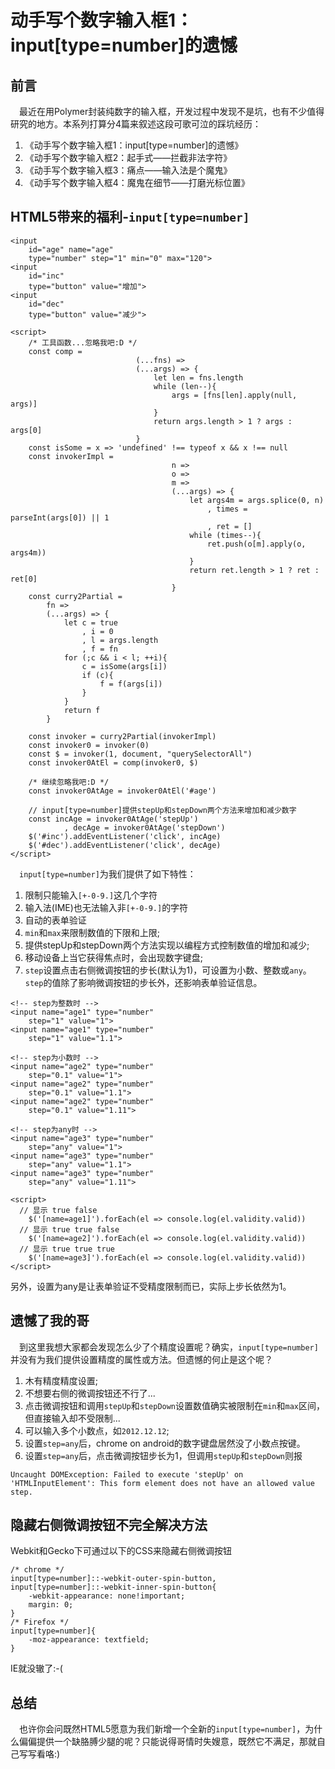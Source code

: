 # 动手写个数字输入框1：input[type=number]的遗憾
## 前言
&emsp;最近在用Polymer封装纯数字的输入框，开发过程中发现不是坑，也有不少值得研究的地方。本系列打算分4篇来叙述这段可歌可泣的踩坑经历：
1. 《动手写个数字输入框1：input[type=number]的遗憾》
2. 《动手写个数字输入框2：起手式——拦截非法字符》
3. 《动手写个数字输入框3：痛点——输入法是个魔鬼》
4. 《动手写个数字输入框4：魔鬼在细节——打磨光标位置》

## HTML5带来的福利-`input[type=number]`
```
<input
	id="age" name="age"
	type="number" step="1" min="0" max="120">
<input
	id="inc"
	type="button" value="增加">
<input
	id="dec"
	type="button" value="减少">

<script>
	/* 工具函数...忽略我吧:D */
	const comp =
							(...fns) =>
							(...args) => {
								let len = fns.length
								while (len--){
									args = [fns[len].apply(null, args)]
								}
								return args.length > 1 ? args : args[0]
							}
	const isSome = x => 'undefined' !== typeof x && x !== null
	const invokerImpl =
									n =>
									o =>
									m =>
									(...args) => {
										let args4m = args.splice(0, n)
											, times = parseInt(args[0]) || 1
											, ret = []
										while (times--){
											ret.push(o[m].apply(o, args4m))
										}
										return ret.length > 1 ? ret : ret[0]
									}
	const curry2Partial =
		fn =>
		(...args) => {
			let c = true
				, i = 0
				, l = args.length
				, f = fn
			for (;c && i < l; ++i){
				c = isSome(args[i])
				if (c){
					f = f(args[i])
				}
			}
			return f
		}

	const invoker = curry2Partial(invokerImpl)
	const invoker0 = invoker(0)
	const $ = invoker(1, document, "querySelectorAll")
	const invoker0AtEl = comp(invoker0, $)

	/* 继续忽略我吧:D */
	const invoker0AtAge = invoker0AtEl('#age')

	// input[type=number]提供stepUp和stepDown两个方法来增加和减少数字
	const incAge = invoker0AtAge('stepUp')
			, decAge = invoker0AtAge('stepDown')
	$('#inc').addEventListener('click', incAge)
	$('#dec').addEventListener('click', decAge)
</script>
```
&emsp;`input[type=number]`为我们提供了如下特性：
1. 限制只能输入`[+-0-9.]`这几个字符
2. 输入法(IME)也无法输入非`[+-0-9.]`的字符
3. 自动的表单验证
4. `min`和`max`来限制数值的下限和上限;
5. 提供stepUp和stepDown两个方法实现以编程方式控制数值的增加和减少;
6. 移动设备上当它获得焦点时，会出现数字键盘;
7. `step`设置点击右侧微调按钮的步长(默认为1)，可设置为小数、整数或`any`。`step`的值除了影响微调按钮的步长外，还影响表单验证信息。
```
<!-- step为整数时 -->
<input name="age1" type="number"
	step="1" value="1">
<input name="age1" type="number"
	step="1" value="1.1">

<!-- step为小数时 -->
<input name="age2" type="number"
	step="0.1" value="1">
<input name="age2" type="number"
	step="0.1" value="1.1">
<input name="age2" type="number"
	step="0.1" value="1.11">

<!-- step为any时 -->
<input name="age3" type="number"
	step="any" value="1">
<input name="age3" type="number"
	step="any" value="1.1">
<input name="age3" type="number"
	step="any" value="1.11">

<script>
  // 显示 true false
	$('[name=age1]').forEach(el => console.log(el.validity.valid))
  // 显示 true true false
	$('[name=age2]').forEach(el => console.log(el.validity.valid))
  // 显示 true true true
	$('[name=age3]').forEach(el => console.log(el.validity.valid))
</script>
```
另外，设置为any是让表单验证不受精度限制而已，实际上步长依然为1。

## 遗憾了我的哥
&emsp;到这里我想大家都会发现怎么少了个精度设置呢？确实，`input[type=number]`并没有为我们提供设置精度的属性或方法。但遗憾的何止是这个呢？
1. 木有精度精度设置;
2. 不想要右侧的微调按钮还不行了...
3. 点击微调按钮和调用`stepUp`和`stepDown`设置数值确实被限制在`min`和`max`区间，但直接输入却不受限制...
4. 可以输入多个小数点，如`2012.12.12`;
5. 设置`step=any`后，chrome on android的数字键盘居然没了小数点按键。
6. 设置`step=any`后，点击微调按钮步长为1，但调用`stepUp`和`stepDown`则报
```
Uncaught DOMException: Failed to execute 'stepUp' on 'HTMLInputElement': This form element does not have an allowed value step.
```

## 隐藏右侧微调按钮不完全解决方法
Webkit和Gecko下可通过以下的CSS来隐藏右侧微调按钮
```
/* chrome */
input[type=number]::-webkit-outer-spin-button,
input[type=number]::-webkit-inner-spin-button{
	-webkit-appearance: none!important;
	margin: 0;
}
/* Firefox */
input[type=number]{
	-moz-appearance: textfield;
}
```
IE就没辙了:-(

## 总结
&emsp;也许你会问既然HTML5愿意为我们新增一个全新的`input[type=number]`，为什么偏偏提供一个缺胳膊少腿的呢？只能说得哥情时失嫂意，既然它不满足，那就自己写写看咯:)
